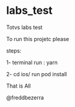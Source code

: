 # labs_test
Totvs labs test

To run this projetc please

steps:

1- terminal run : yarn


2- cd ios/ run pod install

That is All

@freddbezerra
